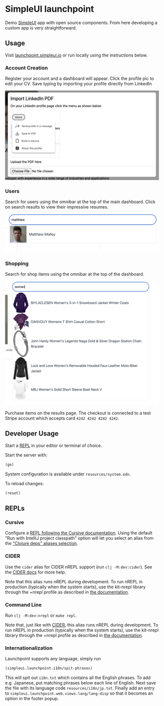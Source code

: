 # SimpleUI launchpoint

Demo [SimpleUI](https://simpleui.io) app with open source components.  From here developing a custom app is very straightforward.

## Usage

Visit [launchpoint.simpleui.io](https://launchpoint.simpleui.io) or run locally using the instructions below.

### Account Creation

Register your account and a dashboard will appear.  Click the profile pic to edit your CV.
Save typing by importing your profile directly from LinkedIn

![](usage/profile.png)

### Users

Search for users using the omnibar at the top of the main dashboard.
Click on search results to view their impressive resumes.

![](usage/user.png)

### Shopping

Search for shop items using the omnibar at the top of the dashboard.

![](usage/shopping.png)

Purchase items on the results page. The checkout is connected to a test Stripe account which accepts card `4242 4242 4242 4242`.

## Developer Usage

Start a [REPL](#repls) in your editor or terminal of choice.

Start the server with:

```clojure
(go)
```

System configuration is available under `resources/system.edn`.

To reload changes:

```clojure
(reset)
```

## REPLs

### Cursive

Configure a [REPL following the Cursive documentation](https://cursive-ide.com/userguide/repl.html). Using the default "Run with IntelliJ project classpath" option will let you select an alias from the ["Clojure deps" aliases selection](https://cursive-ide.com/userguide/deps.html#refreshing-deps-dependencies).

### CIDER

Use the `cider` alias for CIDER nREPL support (run `clj -M:dev:cider`). See the [CIDER docs](https://docs.cider.mx/cider/basics/up_and_running.html) for more help.

Note that this alias runs nREPL during development. To run nREPL in production (typically when the system starts), use the kit-nrepl library through the +nrepl profile as described in [the documentation](https://kit-clj.github.io/docs/profiles.html#profiles).

### Command Line

Run `clj -M:dev:nrepl` or `make repl`.

Note that, just like with [CIDER](#cider), this alias runs nREPL during development. To run nREPL in production (typically when the system starts), use the kit-nrepl library through the +nrepl profile as described in [the documentation](https://kit-clj.github.io/docs/profiles.html#profiles).

### Internationalization

Launchpoint supports any language, simply run

```clojure
(simpleui.launchpoint.i18n/spit-phrases)
```

This will spit out `i18n.txt` which contains all the English phrases.  To add e.g. Japanese, put matching phrases below
each line of English.  Next save the file with its language code `resources/i18n/jp.txt`.  Finally add an entry to
`simpleui.launchpoint.web.views.lang/lang-disp` so that it becomes an option in the footer popup.
